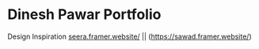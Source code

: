 # Dinesh Pawar Portfolio

Design Inspiration
[seera.framer.website/](https://seera.framer.website/)  ||  (https://sawad.framer.website/)
